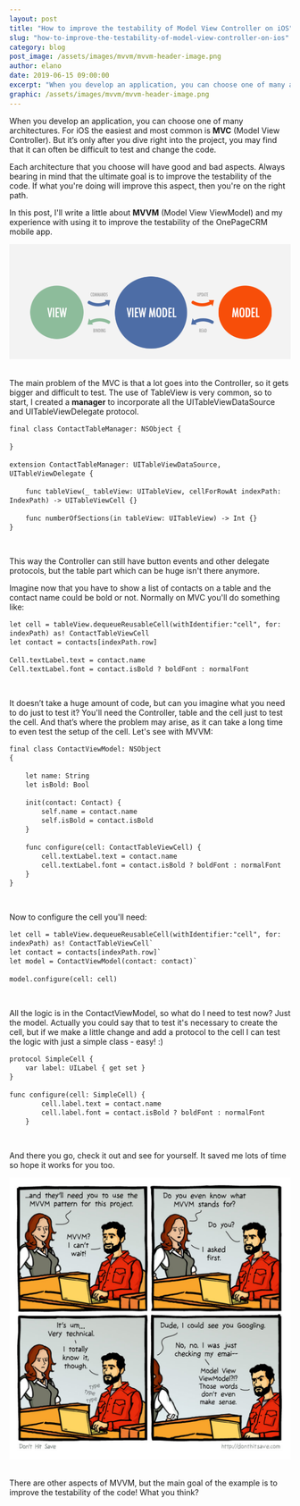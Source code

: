 ```yaml
---
layout: post
title: "How to improve the testability of Model View Controller on iOS"
slug: "how-to-improve-the-testability-of-model-view-controller-on-ios"
category: blog
post_image: /assets/images/mvvm/mvvm-header-image.png
author: elano
date: 2019-06-15 09:00:00
excerpt: "When you develop an application, you can choose one of many architectures. For iOS the easiest and most  common is MVC (Model View Controller). But it’s only after you dive right into the project, you may find that it can often be difficult to test and change the code."
graphic: /assets/images/mvvm/mvvm-header-image.png
---
```


When you develop an application, you can choose one of many architectures. For iOS the easiest and most  common is **MVC** (Model View Controller). But it’s only after you dive right into the project, you may find that it can often be difficult to test and change the code.

Each architecture that you choose will have good and bad aspects. Always bearing in mind that the ultimate goal is to improve the testability of the code. If what you're doing will improve this aspect, then you're on the right path.

In this post, I'll write a little about **MVVM** (Model View ViewModel) and my experience with using it to improve the testability of the OnePageCRM mobile app.

<div class="text-align: center">
    <img src="/assets/images/mvvm/mvvm-flow.png" alt="Flow of the MVVM" class="img-responsive" style="" />
     <br /><br />
</div>

The main problem of the MVC is that a lot goes into the Controller, so it gets bigger and difficult to test. The use of TableView is very common, so to start, I created a **manager** to incorporate all the UITableViewDataSource and UITableViewDelegate protocol.

```
final class ContactTableManager: NSObject {

}

extension ContactTableManager: UITableViewDataSource, UITableViewDelegate {

	func tableView(_ tableView: UITableView, cellForRowAt indexPath: IndexPath) -> UITableViewCell {}

	func numberOfSections(in tableView: UITableView) -> Int {}
}
```
<br />

This way the Controller can still have button events and other delegate protocols, but the table part which can be huge isn't there anymore.

Imagine now that you have to show a list of contacts on a table and the contact name could be bold or not. Normally on MVC you'll do something like:

```
let cell = tableView.dequeueReusableCell(withIdentifier:"cell", for: indexPath) as! ContactTableViewCell
let contact = contacts[indexPath.row]

Cell.textLabel.text = contact.name
Cell.textLabel.font = contact.isBold ? boldFont : normalFont
```
<br />

It doesn’t take a huge amount of code, but can you imagine what you need to do just to test it? You'll need the Controller, table and the cell just to test the cell. And that’s where the problem may arise, as it can take a long time to even test the setup of the cell. Let's see with MVVM:

```
final class ContactViewModel: NSObject
{

	let name: String
	let isBold: Bool

	init(contact: Contact) {
		self.name = contact.name
		self.isBold = contact.isBold
	}

	func configure(cell: ContactTableViewCell) {
		cell.textLabel.text = contact.name
		cell.textLabel.font = contact.isBold ? boldFont : normalFont
	}
}
```
<br />

Now to configure the cell you'll need:

```
let cell = tableView.dequeueReusableCell(withIdentifier:"cell", for: indexPath) as! ContactTableViewCell`
let contact = contacts[indexPath.row]`
let model = ContactViewModel(contact: contact)`

model.configure(cell: cell)
```
<br />

All the logic is in the ContactViewModel, so what do I need to test now? Just the model. Actually you could say that to test it's necessary to create the cell, but if we make a little change and add a protocol to the cell I can test the logic with just a simple class - easy! :)

```
protocol SimpleCell {
    var label: UILabel { get set }
}

func configure(cell: SimpleCell) {
		cell.label.text = contact.name
		cell.label.font = contact.isBold ? boldFont : normalFont
	}
```
<br />

And there you go, check it out and see for yourself. It saved me lots of time so hope it works for you too.

<div class="text-align: center">
    <img src="/assets/images/mvvm/mvvm.jpg" alt="MVVM" class="img-responsive" style="" />
     <br /><br />
</div>

There are other aspects of MVVM, but the main goal of the example is to improve the testability of the code! What you think?
